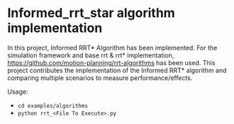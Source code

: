 # Informed_rrt_star algorithm implementation

In this project, Informed RRT* Algorithm has been implemented. For the simulation framework and base rrt & rrt* implementation, <https://github.com/motion-planning/rrt-algorithms> has been used. This project contributes the implementation of the Informed RRT* algorithm and comparing multiple scenarios to measure performance/effects.

Usage:
- `cd examples/algorithms`
- `python rrt_<File To Execute>.py`